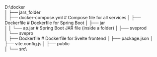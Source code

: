 D:\docker\
│
├── jars_folder\
│   ├── docker-compose.yml         # Compose file for all services
│   ├── Dockerfile                 # Dockerfile for Spring Boot
│   ├── jar\
│   │   └── ap.jar                 # Spring Boot JAR file (inside a folder)
│
├── sveprod\
│   └── svepro\
│       ├── Dockerfile             # Dockerfile for Svelte frontend
│       ├── package.json
│       ├── vite.config.js
│       ├── public\
│       └── src\
